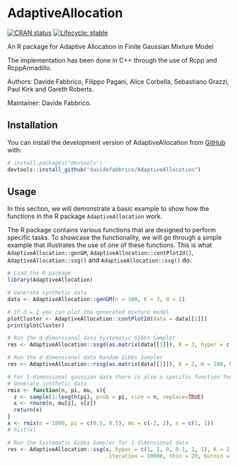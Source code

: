 <!-- README.md is generated from README.Rmd. Please edit that file -->

# AdaptiveAllocation

<!-- badges: start -->

[![CRAN
status](https://img.shields.io/cran/v/invent)](https://CRAN.R-project.org/package=invent)
[![Lifecycle:
stable](https://img.shields.io/badge/lifecycle-stable-brightgreen.svg)](https://lifecycle.r-lib.org/articles/stages.html#stable)
<!-- badges: end -->

An R package for Adaptive Allocation in Finite Gaussian Mixture Model

The implementation has been done in C++ through the use of Rcpp and
RcppArmadillo.

Authors: Davide Fabbrico, Filippo Pagani, Alice Corbella, Sebastiano Grazzi, Paul Kirk and Gareth Roberts.

Maintainer: Davide Fabbrico.

## Installation

You can install the development version of AdaptiveAllocation from
[GitHub](https://github.com/) with:

``` r
# install.packages("devtools")
devtools::install_github("davidefabbrico/AdaptiveAllocation")
```

## Usage

In this section, we will demonstrate a basic example to show how the
functions in the R package `AdaptiveAllocation` work.

The R package contains various functions that are designed to perform
specific tasks. To showcase the functionality, we will go through a
simple example that illustrates the use of one of these functions. This
is what `AdaptiveAllocation::genGM`, `AdaptiveAllocation::contPlot2d()`, 
`AdaptiveAllocation::ssg()` and  `AdaptiveAllocation::ssg()` do.

``` r
# Load the R package
library(AdaptiveAllocation)

# Generate synthetic data
data <- AdaptiveAllocation::genGM(n = 100, K = 3, d = 2)

# If d = 2 you can plot the generated mixture model
plotCluster <- AdaptiveAllocation::contPlot2d(data = data[[1]])
print(plotCluster)

# Run the d-dimensional data Systematic Gibbs Sampler 
res <- AdaptiveAllocation::ssgd(as.matrix(data[[1]]), K = 3, hyper = c(1, 1, 0, 0.1, 1, 1))

# Run the d-dimensional data Random Gibbs Sampler 
res <- AdaptiveAllocation::rssg(as.matrix(data[[1]]), K = 2, m = 100, hyper = c(1, 1, 0, 20, 1, 1))

# For 1-dimensional gaussian data there is also a specific function for the systematic gibbs sampler
# Generate synthetic data
rmix <- function(n, pi, mu, s){
  z <- sample(1:length(pi), prob = pi, size = n, replace=TRUE)
  x <- rnorm(n, mu[z], s[z])
  return(x)
}
x <- rmix(n = 1000, pi = c(0.5, 0.5), mu = c(-2, 2), s = c(1, 1))
# hist(x)

# Run the Systematic Gibbs Sampler for 1-dimensional data
res <- AdaptiveAllocation::ssg(x, hyper = c(1, 1, 0, 0.1, 1, 1), K = 2,
                                iteration = 10000, thin = 20, burnin = 500)



